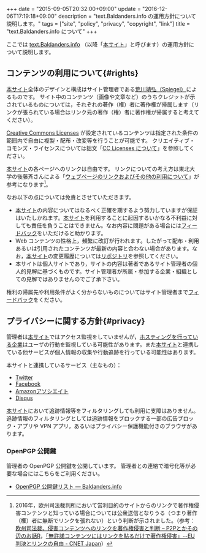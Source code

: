 +++
date = "2015-09-05T20:32:00+09:00"
update = "2016-12-06T17:19:18+09:00"
description = "text.Baldanders.info の運用方針について説明します。"
tags = ["site", "policy", "privacy", "copyright", "link"]
title = "text.Baldanders.info について"
+++

ここでは [text.Baldanders.info](/) （以降「[本サイト]」と呼びます）の運用方針について説明します。

## コンテンツの利用について{#rights}

[本サイト]全体のデザインと構成はサイト管理者である[荒川靖弘（Spiegel）](http://www.baldanders.info/spiegel/profile/)によるものです。
サイト中のコンテンツ（画像や文章など）のうちクレジットが示されているものについては，それぞれの著作（権）者に著作権が帰属します（リンクが張られている場合はリンク元の著作（権）者に著作権が帰属すると考えてください）。

[Creative Commons Licenses](https://creativecommons.org/licenses/) が設定されているコンテンツは指定された条件の範囲内で自由に複製・配布・改変等を行うことが可能です。
クリエイティブ・コモンズ・ライセンスについては拙文「[CC Licenses について](/cc-licenses/)」を参照してください。

[本サイト]の各ページへのリンクは自由です。
リンクについての考え方は東北大学の後藤斉さんによる「[ウェブページのリンクおよびその他の利用について](http://www.sal.tohoku.ac.jp/~gothit/webpolicy.html)」が参考になります[^eu]。

[^eu]: 2016年，欧州司法裁判所において営利目的のサイトからのリンクで著作権侵害コンテンツと知っている場合については公衆送信となりうる（つまり著作（権）者に無断でリンクを張れない）という判断が示されました。（参考： [欧州司法裁、侵害コンテンツへのリンクを著作権侵害と判断 – P2Pとかその辺のお話R](http://p2ptk.org/copyright/553)，[「無許諾コンテンツにはリンクを貼るだけで著作権侵害」--EU判決とリンクの自由 - CNET Japan](http://japan.cnet.com/news/business/35088980/)）

なお以下の点については免責とさせていただきます。

- [本サイト]の内容についてはなるべく正確を期するよう努力していますが保証はいたしかねます。[本サイト]を利用することに起因するいかなる不利益に対しても責任を負うことはできません。なお内容に問題がある場合には[フィードバック](#feedback)をいただけると助かります。
- Web コンテンツの性格上，頻繁に改訂が行われます。したがって配布・利用あるいは引用されたコンテンツが最新の内容と合わない場合があります。なお，[本サイト]の変更履歴については[リポジトリ](https://github.com/spiegel-im-spiegel/spiegel-im-spiegel.github.io "spiegel-im-spiegel/spiegel-im-spiegel.github.io: text.Baldanders.info")を参照してください。
- 本サイトは個人サイトであり，サイトの内容は著者であるサイト管理者の個人的見解に基づくものです。サイト管理者が所属・参加する企業・組織としての見解ではありませんのでご了承下さい。

権利の帰属先や利用条件がよく分からないものについてはサイト管理者まで[フィードバック](#feedback)をください。

## プライバシーに関する方針{#privacy}

管理者は[本サイト]ではアクセス監視をしていませんが，[ホスティングを行っている企業](https://github.com/)はユーザの行動を監視している可能性があります。また[本サイト]と連携している他サービスが個人情報の収集や行動追跡を行っている可能性はあります。

本サイトと連携しているサービス（主なもの）：

- [Twitter](https://twitter.com/)
- [Facebook](https://www.facebook.com/)
- [Amazonアソシエイト](https://affiliate.amazon.co.jp/)
- [Disqus](https://disqus.com/)

[本サイト]において追跡情報等をフィルタリングしても利用に支障はありません。
追跡情報のフィルタリングとしては追跡情報をブロックする一部の広告ブロック・アプリや VPN アプリ，あるいはプライバシー保護機能付きのブラウザがあります。

### OpenPGP 公開鍵

管理者の OpenPGP 公開鍵を公開しています。
管理者との連絡で暗号化等が必要な場合にはこちらをご利用ください。

- [OpenPGP 公開鍵リスト — Baldanders.info](http://www.baldanders.info/spiegel/pubkeys/)

[本サイト]: / "text.Baldanders.info"
